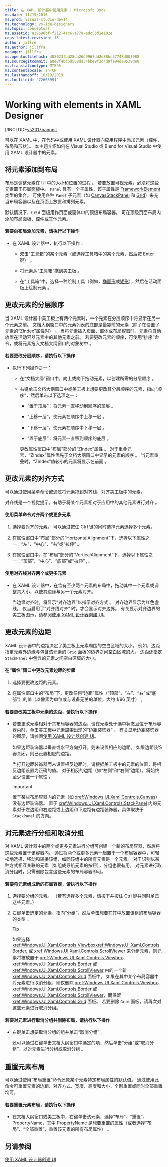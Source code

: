 ```yaml
---
title: 在 XAML 设计器中使用元素 | Microsoft Docs
ms.date: 11/15/2016
ms.prod: visual-studio-dev14
ms.technology: vs-ide-designers
ms.topic: conceptual
ms.assetid: a29690bf-f212-4ac6-a77a-adc53d14102e
caps.latest.revision: 15
author: jillre
ms.author: jillfra
manager: jillfra
ms.openlocfilehash: 483023fbd28da26d9967dd2d88bc37748d00f088
ms.sourcegitcommit: a8e8f4bd5d508da34bbe9f2d4d9fa94da0539de0
ms.translationtype: MTE95
ms.contentlocale: zh-CN
ms.lasthandoff: 10/19/2019
ms.locfileid: "72663991"
---
```

# <a name="working-with-elements-in-xaml-designer"></a>Working with elements in XAML Designer
[!INCLUDE[vs2017banner](../includes/vs2017banner.md)]

可以在 XAML 中、在代码中或使用 XAML 设计器向应用程序中添加元素（控件、布局和形状）。 本主题介绍如何在 Visual Studio 或 Blend for Visual Studio 中使用 XAML 设计器中的元素。

## <a name="adding-an-element-to-a-layout"></a>将元素添加到布局
 布局是调整元素在 UI 中的大小和位置的过程  。 若要放置可视元素，必须将这些元素置于布局[面板](https://msdn.microsoft.com/library/windows/apps/windows.ui.xaml.controls.panel.aspx)中。 `Panel` 具有一个子属性，该子属性是 [FrameworkElement](https://msdn.microsoft.com/library/windows/apps/br208706.aspx) 类型的集合。 可使用各种 `Panel` 子元素（如 [Canvas](https://msdn.microsoft.com/library/windows/apps/windows.ui.xaml.controls.canvas.aspx)[StackPanel](https://msdn.microsoft.com/library/windows/apps/windows.ui.xaml.controls.stackpanel.aspx) 和 [Grid](https://msdn.microsoft.com/library/windows/apps/windows.ui.xaml.controls.grid.aspx)）来充当布局容器以及在页面上放置和排列元素。

 默认情况下，`Grid` 面板用作页面或窗体中的顶级布局容器。 可在顶级页面布局内添加布局面板、控件或其他元素。

#### <a name="to-add-an-element-to-a-layout"></a>若要向布局添加元素，请执行以下操作

- 在 XAML 设计器中，执行以下操作：

  - 双击“工具箱”的某个元素（或选择工具箱中的某个元素，然后按 Enter 键）  。

  - 将元素从“工具箱”拖到美工板  。

  - 在“工具箱”中，选择一种绘制工具（例如，[椭圆形](https://msdn.microsoft.com/library/windows/apps/windows.ui.xaml.shapes.ellipse.aspx)或[矩形](https://msdn.microsoft.com/library/windows/apps/windows.ui.xaml.shapes.rectangle.aspx)），然后在活动面板上绘制元素  。

## <a name="changing-the-layering-order-of-elements"></a>更改元素的分层顺序
 当 XAML 设计器中美工板上有两个元素时，一个元素在分层顺序中将显示在另一个元素之前。 文档大纲窗口中的元素列表的底部是最靠前的元素（除了在设置了元素的“ZIndex”属性时）  。 当将元素插入页面、窗体或布局容器时，元素将自动放置在活动容器元素中的其他元素之前。 若要更改元素的顺序，可使用“排序”命令，或将元素拖入文档大纲窗口的对象树中  。

#### <a name="to-change-the-layering-order"></a>若要更改分层顺序，请执行以下操作

- 执行下列操作之一：

  - 在“文档大纲”窗口中，向上或向下拖动元素，以创建所需的分层顺序  。

  - 右键单击文档大纲窗口中或美工板上想要更改其分层顺序的元素，指向“顺序”，然后单击以下选项之一： 

    - “置于顶层”：将元素一直移动到顺序的顶层  。

    - “上移一层”，使元素在顺序中上移一层  。

    - “下移一层”，使元素在顺序中下移一层  。

    - “置于底层”：将元素一直移到顺序的底层  。

    更改属性窗口中“布局”部分的“ZIndex”属性   。 对于重叠元素，“ZIndex”属性优先于文档大纲窗口中显示的元素的顺序  。 当元素重叠时，“ZIndex”值较小的元素将显示在前面  。

## <a name="changing-the-alignment-of-an-element"></a>更改元素的对齐方式
 可以通过使用菜单命令或通过将元素拖到对齐线，对齐美工板中的元素。

 对齐线是一个视觉提示，有助于将某个元素相对于应用中的其他元素进行对齐  。

#### <a name="to-align-two-or-more-elements-by-using-menu-commands"></a>使用菜单命令对齐两个或更多元素

1. 选择要对齐的元素。 可以通过按住 Ctrl 键的同时选择元素选择多个元素。

2. 在属性窗口中“布局”部分的“HorizontalAlignment”下，选择以下属性之一：“左”、“中心”、“右”或“拉伸”       。

3. 在属性窗口中，在“布局”部分的“VerticalAlignment”下，选择以下属性之一：“顶部”、“中心”、“底部”或“拉伸”     ,   。

#### <a name="to-align-two-or-more-elements-by-using-snaplines"></a>使用对齐线对齐两个或更多元素

- 在 XAML 设计器中，在含有至少两个元素的布局中，拖动其中一个元素或调整其大小，以使其边缘与另一个元素对齐。

     当边缘对齐时，将显示“对齐边界”以指示对齐方式  。 对齐边界显示为红色虚线。 仅当启用了“对齐线对齐”  时，才会显示对齐边界。 有关显示对齐边界的美工板图示，请参阅[使用 XAML 设计器创建 UI](../designers/creating-a-ui-by-using-xaml-designer-in-visual-studio.md)。

## <a name="changing-the-an-elements-margins"></a>更改元素的边距
 XAML 设计器中的边距决定了美工板上元素周围的空白区域的大小。 例如，边距指定元素外边缘与包含该元素的 `Grid` 面板的边界之间空白区域的大。 边距还指定 `StackPanel` 中包含的元素之间空白区域的大小。

#### <a name="to-change-an-elements-margins-in-the-properties-window"></a>在“属性”窗口中更改元素边距的步骤

1. 选择要更改边距的元素。

2. 在属性窗口中的“布局”下，更改任何“边距”属性（“顶部”、“左”、“右”或“底部”）的值（以像素为单位或与设备无关的单位，大约 1/96 英寸）       。

#### <a name="to-change-an-elements-margins-in-the-artboard"></a>若要更改美工板中元素的边距，请执行以下操作

- 若要更改元素相对于其布局容器的边距，请在元素处于选中状态且位于布局容器内时，单击美工板中元素周围出现的“边距装饰器”  。 有关显示边距装饰器的图示，请参阅[使用 XAML 设计器创建 UI](../designers/creating-a-ui-by-using-xaml-designer-in-visual-studio.md)。

     如果边距装饰器以垂直或水平方向打开，则未设置相应的边距。 如果边距装饰器关闭，则已设置相应的边距。

     当打开边距装饰器而未设置相反边距时，请根据美工板中的元素的位置，将相反边距设置为正确的值。 对于相反的边距（如“左侧”和“右侧”边距），将始终至少设置一个属性   。

    > [!IMPORTANT]
    > 置于某些布局容器内的元素（如 <xref:Windows.UI.Xaml.Controls.Canvas>）没有边距装饰器。 置于 <xref:Windows.UI.Xaml.Controls.StackPanel> 内的元素对于左边距和右边距或上边距和下边距有边距装饰器，具体取决于 `StackPanel` 的方向。

## <a name="grouping-and-ungrouping-elements"></a>对元素进行分组和取消分组
 对 XAML 设计器中的两个或更多元素进行分组可创建一个新的布局容器，然后将这些元素置于该容器内。 通过将两个或更多元素一起置于一个布局容器中，可轻松地选择、移动和转换该组，如同该组中的所有元素是一个元素。 对于识别以某种方式相互关联的元素（如组成导航元素的按钮），分组也很有用。 对元素进行取消分组时，只需删除包含这些元素的布局容器即可。

#### <a name="to-group-elements-into-a-new-layout-container"></a>若要将元素组成新的布局容器，请执行以下操作

1. 选择要分组的元素。 （若有选择多个元素，请按下并按住 Ctrl 键并同时单击这些元素。）

2. 右键单击选定的元素，指向“分组”，然后单击想要在其中放置该组的布局容器的类型  。

    > [!TIP]
    > 如果选择 <xref:Windows.UI.Xaml.Controls.Viewbox><xref:Windows.UI.Xaml.Controls.Border>, 或 <xref:Windows.UI.Xaml.Controls.ScrollViewer> 来分组元素，则元素将被放置于 <xref:Windows.UI.Xaml.Controls.Viewbox>、<xref:Windows.UI.Xaml.Controls.Border> 或 <xref:Windows.UI.Xaml.Controls.ScrollViewer> 内的一个新 <xref:Windows.UI.Xaml.Controls.Grid> 面板中。 如果在其中某个布局容器中对元素进行取消分组，则仅删除 <xref:Windows.UI.Xaml.Controls.Viewbox>、<xref:Windows.UI.Xaml.Controls.Border> 或 <xref:Windows.UI.Xaml.Controls.ScrollViewer>，而保留 <xref:Windows.UI.Xaml.Controls.Grid> 面板。 若要删除 `Grid` 面板，请再次对这些元素进行取消分组。

#### <a name="to-ungroup-elements-and-delete-the-layout"></a>若要对元素进行取消分组并删除布局，请执行以下操作

- 右键单击想要取消分组的组并单击“取消分组”  。

  还可以通过右键单击文档大纲窗口中选定的项，然后单击“分组”或“取消分组”，以对元素进行分组或取消分组   。

## <a name="resetting-the-element-layout"></a>重置元素布局
 可以通过使用“布局重置”命令还原某个元素特定布局属性的默认值。 通过使用此命令可重置元素的边距、对齐方式、宽度、高度和大小，个别重置或同时全部重置均可。

#### <a name="to-reset-the-element-layout"></a>若要重置元素布局，请执行以下操作

- 在文档大纲窗口或美工板中，右键单击该元素，选择“布局”、“重置”、PropertyName，其中 PropertyName 是想要重置的属性（或者选择“布局”、“全部重置”，重置该元素的所有布局属性）       。

## <a name="see-also"></a>另请参阅
 [使用 XAML 设计器创建 UI](../designers/creating-a-ui-by-using-xaml-designer-in-visual-studio.md)
